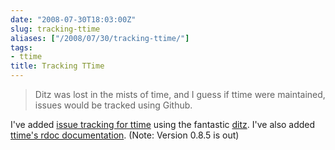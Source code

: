 ```yaml
---
date: "2008-07-30T18:03:00Z"
slug: tracking-ttime
aliases: ["/2008/07/30/tracking-ttime/"]
tags:
- ttime
title: Tracking TTime
---
```


> Ditz was lost in the mists of time, and I guess if ttime were maintained,
> issues would be tracked using Github.

I've added [issue tracking for ttime](http://lutzky.net/ttime/ditz) using the
fantastic [ditz](http://ditz.rubyforge.org). I've also added [ttime's rdoc
documentation](http://lutzky.net/ttime/doc). (Note: Version 0.8.5 is out)
